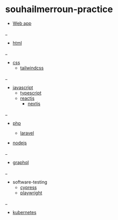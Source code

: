 # souhailmerroun-practice

- [Web app](./profile/web-app/web-app.md)

_

* [html](https://github.com/souhailmerroun-practice/html)

_

* [css](https://github.com/souhailmerroun-practice/css)
  * [tailwindcss](https://github.com/souhailmerroun-practice/tailwindcss)  

_

* [javascript](https://github.com/souhailmerroun-practice/javascript)
  * [typescript](https://github.com/souhailmerroun-practice/typescript)
  * [reactjs](https://github.com/souhailmerroun-practice/reactjs)
    * [nextjs](https://github.com/souhailmerroun-practice/nextjs)

_

* [php](https://github.com/souhailmerroun-practice/php)
  * [laravel](https://github.com/souhailmerroun-practice/laravel)

* [nodejs](https://github.com/souhailmerroun-practice/nodejs)

_

* [graphql](https://github.com/souhailmerroun-practice/graphql)

_

* software-testing
  * [cypress](https://github.com/souhailmerroun-practice/cypress)
  * [playwright](https://github.com/souhailmerroun-practice/playwright)

_

* [kubernetes](https://github.com/souhailmerroun-practice/kubernetes)
